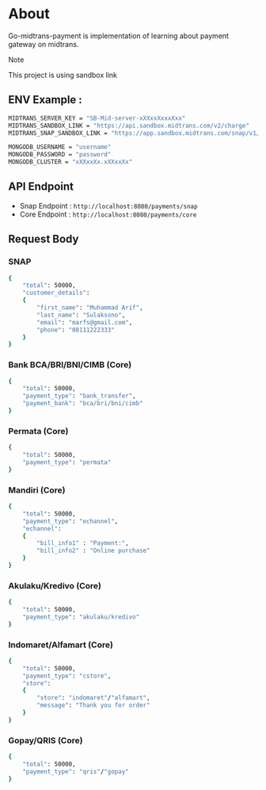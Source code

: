 # About
Go-midtrans-payment is implementation of learning about payment gateway on midtrans.
> [!NOTE]
> This project is using sandbox link

## ENV Example :
```sh
MIDTRANS_SERVER_KEY = "SB-Mid-server-xXXxxXxxxXxx"
MIDTRANS_SANDBOX_LINK = "https://api.sandbox.midtrans.com/v2/charge"
MIDTRANS_SNAP_SANDBOX_LINK = "https://app.sandbox.midtrans.com/snap/v1/transactions"

MONGODB_USERNAME = "username"
MONGODB_PASSWORD = "password"
MONGODB_CLUSTER = "xXXxxXx.xXXxxXx"
```

## API Endpoint
- Snap Endpoint : ```http://localhost:8080/payments/snap```
- Core Endpoint : ```http://localhost:8080/payments/core```

## Request Body
### SNAP
```sh
{
    "total": 50000,
    "customer_details":
    {
        "first_name": "Muhammad Arif",
        "last_name": "Sulaksono",
        "email": "marfs@gmail.com",
        "phone": "08111222333"
    }
}
```

### Bank BCA/BRI/BNI/CIMB (Core)
```sh
{
    "total": 50000,
    "payment_type": "bank_transfer",
    "payment_bank": "bca/bri/bni/cimb"
}
```

### Permata (Core)
```sh
{
    "total": 50000,
    "payment_type": "permata"
}
```

### Mandiri (Core)
```sh
{
    "total": 50000,
    "payment_type": "echannel",
    "echannel":
    {
        "bill_info1" : "Payment:",
        "bill_info2" : "Online purchase"
    }
}
```

### Akulaku/Kredivo (Core)
```sh
{
    "total": 50000,
    "payment_type": "akulaku/kredivo"
}
```

### Indomaret/Alfamart (Core)
```sh
{
    "total": 50000,
    "payment_type": "cstore",
    "store":
    {
        "store": "indomaret"/"alfamart",
        "message": "Thank you for order"
    }
}
```

### Gopay/QRIS (Core)
```sh
{
    "total": 50000,
    "payment_type": "qris"/"gopay"
}
```